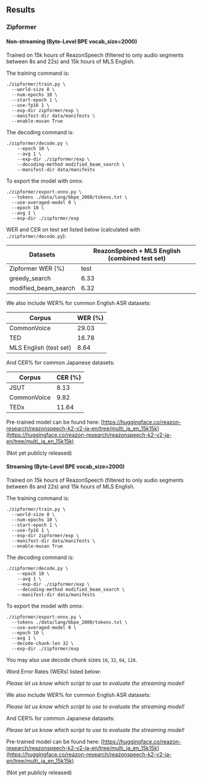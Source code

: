 ## Results

### Zipformer

#### Non-streaming (Byte-Level BPE vocab_size=2000)

Trained on 15k hours of ReazonSpeech (filtered to only audio segments between 8s and 22s) and 15k hours of MLS English.

The training command is:

```shell
./zipformer/train.py \
  --world-size 8 \
  --num-epochs 10 \
  --start-epoch 1 \
  --use-fp16 1 \
  --exp-dir zipformer/exp \
  --manifest-dir data/manifests \
  --enable-musan True
```

The decoding command is:

```shell
./zipformer/decode.py \
    --epoch 10 \
    --avg 1 \
    --exp-dir ./zipformer/exp \
    --decoding-method modified_beam_search \
    --manifest-dir data/manifests
```

To export the model with onnx:

```shell
./zipformer/export-onnx.py \
  --tokens ./data/lang/bbpe_2000/tokens.txt \
  --use-averaged-model 0 \
  --epoch 10 \
  --avg 1 \
  --exp-dir ./zipformer/exp
```

WER and CER on test set listed below (calculated with `./zipformer/decode.py`):

|       Datasets       | ReazonSpeech + MLS English (combined test set) |
|----------------------|------------------------------------------------|
|   Zipformer WER (%)  |                      test                      |
|     greedy_search    |                      6.33                      |
| modified_beam_search |                      6.32                      |



We also include WER% for common English ASR datasets:

| Corpus                      | WER (%) |
|-----------------------------|---------|
| CommonVoice                 | 29.03   |
| TED                         | 16.78   |
| MLS English (test set)      | 8.64    |


And CER% for common Japanese datasets:

| Corpus        | CER (%) |
|---------------|---------|
| JSUT          | 8.13   |
| CommonVoice   | 9.82   |
| TEDx          | 11.64   |


Pre-trained model can be found here: [https://huggingface.co/reazon-research/reazonspeech-k2-v2-ja-en/tree/multi_ja_en_15k15k](https://huggingface.co/reazon-research/reazonspeech-k2-v2-ja-en/tree/multi_ja_en_15k15k)

(Not yet publicly released)

#### Streaming (Byte-Level BPE vocab_size=2000)

Trained on 15k hours of ReazonSpeech (filtered to only audio segments between 8s and 22s) and 15k hours of MLS English.

The training command is:

```shell
./zipformer/train.py \
  --world-size 8 \
  --num-epochs 10 \
  --start-epoch 1 \
  --use-fp16 1 \
  --exp-dir zipformer/exp \
  --manifest-dir data/manifests \
  --enable-musan True
```

The decoding command is:

```shell
./zipformer/decode.py \
    --epoch 10 \
    --avg 1 \
    --exp-dir ./zipformer/exp \
    --decoding-method modified_beam_search \
    --manifest-dir data/manifests
```

To export the model with onnx:

```shell
./zipformer/export-onnx.py \
  --tokens ./data/lang/bbpe_2000/tokens.txt \
  --use-averaged-model 0 \
  --epoch 10 \
  --avg 1 \
  --decode-chunk-len 32 \
  --exp-dir ./zipformer/exp
```

You may also use decode chunk sizes `16`, `32`, `64`, `128`.

Word Error Rates (WERs) listed below:

*Please let us know which script to use to evaluate the streaming model!*


We also include WER% for common English ASR datasets:

*Please let us know which script to use to evaluate the streaming model!*


And CER% for common Japanese datasets:

*Please let us know which script to use to evaluate the streaming model!*


Pre-trained model can be found here: [https://huggingface.co/reazon-research/reazonspeech-k2-v2-ja-en/tree/multi_ja_en_15k15k](https://huggingface.co/reazon-research/reazonspeech-k2-v2-ja-en/tree/multi_ja_en_15k15k)

(Not yet publicly released)
